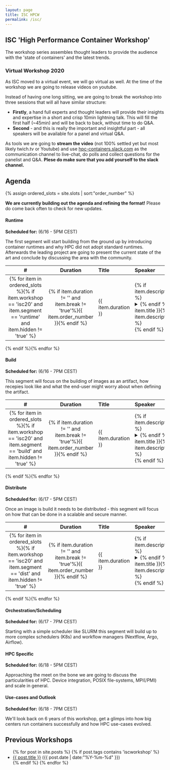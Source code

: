 ```yaml
---
layout: page
title: ISC HPCW
permalink: /isc/
---
```


## ISC 'High Performance Container Workshop'

The workshop series assembles thought leaders to provide the audience with the 'state of containers' and the latest trends.

### Virtual Workshop 2020

As ISC moved to a virtual event, we will go virtual as well. At the time of the workshop we are going to release videos on youtube.

Instead of having one long sitting, we are going to break the workshop into three sessions that will all have similar structure:

* **Firstly**, a hand full experts and thought leaders will provide their insights and expertise in a short and crisp 10min lightning talk. This will fill the first half (~45min) and will be back to back, without time to do Q&A.
* **Second** - and this is really the important and insightful part - all speakers will be available for a panel and virtual Q&A.

As tools we are going to **stream the video** (not 100% settled yet but most likely twich.tv or Youtube) and use [hpc-containers.slack.com](https://hpc-containers.slack.com/#/) as the communication channel to live-chat, do polls and collect questions for the panelist and Q&A. **Plese do make sure that you add yourself to the slack channel.**

## Agenda

{% assign ordered_slots = site.slots | sort:"order_number" %}

**We are currently building out the agenda and refining the format!** 
Please do come back often to check for new updates.

#### Runtime 
**Scheduled for:** (6/16 - 5PM CEST)

The first segment will start building from the ground up by introducing container runtimes and why HPC did not adopt standard runtimes. Afterwards the leading project are going to present the current state of the art and conclude by discussing the area with the community.

| # | Duration |  Title                                   | Speaker             |    Company     | Links |
|:-:|:-----:|:-----------------------------------------|:--------------------|:--------------:|:-----:|
{% for item in ordered_slots %}{% if item.workshop == 'isc20' and item.segment == 'runtime' and item.hidden != 'true' %}| {% if item.duration != '' and item.break != 'true'%}{{ item.order_number }}{% endif %} | {{ item.duration }} | {% if item.description %}<details><summary>{% endif %}{{ item.title }}{% if item.description %}</summary><div class="slot-tiny">{{ item.description }}</div></details>{% endif %} | {{ item.speakers }}  | {{ item.affiliation }} | {% if item.yt %}[Video]({{item.yt}}){% endif %}{% if item.slides and item.yt %}/{% endif %}{% if item.slides %}[Slides](/data/hpcw19/{{item.slides}}){% endif %} |
{% endif %}{% endfor %}

#### Build 
**Scheduled for:** (6/16 - 7PM CEST)

This segment will focus on the building of images as an artifact, how recepies look like and what the end-user might worry about when defining the artifact.


| # | Duration |  Title                                   | Speaker             |    Company     | Links |
|:-:|:-----:|:-----------------------------------------|:--------------------|:--------------:|:-----:|
{% for item in ordered_slots %}{% if item.workshop == 'isc20' and item.segment == 'build' and item.hidden != 'true' %}| {% if item.duration != '' and item.break != 'true'%}{{ item.order_number }}{% endif %} | {{ item.duration }} | {% if item.description %}<details><summary>{% endif %}{{ item.title }}{% if item.description %}</summary><div class="slot-tiny">{{ item.description }}</div></details>{% endif %} | {{ item.speakers }}  | {{ item.affiliation }} | {% if item.yt %}[Video]({{item.yt}}){% endif %}{% if item.slides and item.yt %}/{% endif %}{% if item.slides %}[Slides](/data/hpcw19/{{item.slides}}){% endif %} |
{% endif %}{% endfor %}

#### Distribute 

**Scheduled for:** (6/17 - 5PM CEST)

Once an image is build it needs to be distributed - this segment will focus on how that can be done in a scalable and secure manner.

| # | Duration |  Title                                   | Speaker             |    Company     | Links |
|:-:|:-----:|:-----------------------------------------|:--------------------|:--------------:|:-----:|
{% for item in ordered_slots %}{% if item.workshop == 'isc20' and item.segment == 'dist' and item.hidden != 'true' %}| {% if item.duration != '' and item.break != 'true'%}{{ item.order_number }}{% endif %} | {{ item.duration }} | {% if item.description %}<details><summary>{% endif %}{{ item.title }}{% if item.description %}</summary><div class="slot-tiny">{{ item.description }}</div></details>{% endif %} | {{ item.speakers }}  | {{ item.affiliation }} | {% if item.yt %}[Video]({{item.yt}}){% endif %}{% if item.slides and item.yt %}/{% endif %}{% if item.slides %}[Slides](/data/hpcw19/{{item.slides}}){% endif %} |
{% endif %}{% endfor %}

#### Orchestration/Scheduling 

**Scheduled for:** (6/17 - 7PM CEST)

Starting with a simple scheduler like SLURM this segment will build up to more complex schedulers (K8s) and workflow managers (Nextflow, Argo, Airflow).

#### HPC Specific 

**Scheduled for:** (6/18 - 5PM CEST)

Approaching the meet on the bone we are going to discuss the particularities of HPC. Device integration, POSIX file-systems, MPI(/PMI) and scale in general.

#### Use-cases and Outlook

**Scheduled for:** (6/18 - 7PM CEST)

We'll look back on 6 years of this workshop, get a glimps into how big centers run containers successfully and how HPC use-cases evolved.


## Previous Workshops


<ul class="posts">
{% for post in site.posts %}
  {% if post.tags contains 'iscworkshop' %}
      <div class="post_info">
        <li>
          <a href="{{ post.url }}">{{ post.title }}</a>
          <span>({{ post.date | date:"%Y-%m-%d" }})</span>
        </li>
      </div>
  {% endif %}
{% endfor %}
</ul>
